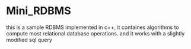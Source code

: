 # Mini_RDBMS
this is a sample RDBMS implemented in c++, it containes algorithms to compute most relational database operations. and it works with a slightly modified sql query 
